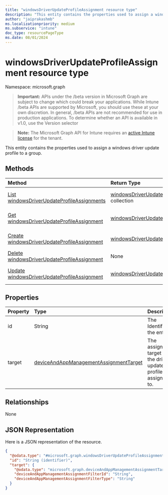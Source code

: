```yaml
---
title: "windowsDriverUpdateProfileAssignment resource type"
description: "This entity contains the properties used to assign a windows driver update profile to a group."
author: "jaiprakashmb"
ms.localizationpriority: medium
ms.subservice: "intune"
doc_type: resourcePageType
ms.date: 08/01/2024
---
```


# windowsDriverUpdateProfileAssignment resource type

Namespace: microsoft.graph

> **Important:** APIs under the /beta version in Microsoft Graph are subject to change which could break your applications. While Intune /beta APIs are supported by Microsoft, you should use these at your own discretion. In general, /beta APIs are not recommended for use in production applications. To determine whether an API is available in v1.0, use the Version selector

> **Note:** The Microsoft Graph API for Intune requires an [active Intune license](https://go.microsoft.com/fwlink/?linkid=839381) for the tenant.

This entity contains the properties used to assign a windows driver update profile to a group.

## Methods
|Method|Return Type|Description|
|:---|:---|:---|
|[List windowsDriverUpdateProfileAssignments](../api/intune-softwareupdate-windowsdriverupdateprofileassignment-list.md)|[windowsDriverUpdateProfileAssignment](../resources/intune-softwareupdate-windowsdriverupdateprofileassignment.md) collection|List properties and relationships of the [windowsDriverUpdateProfileAssignment](../resources/intune-softwareupdate-windowsdriverupdateprofileassignment.md) objects.|
|[Get windowsDriverUpdateProfileAssignment](../api/intune-softwareupdate-windowsdriverupdateprofileassignment-get.md)|[windowsDriverUpdateProfileAssignment](../resources/intune-softwareupdate-windowsdriverupdateprofileassignment.md)|Read properties and relationships of the [windowsDriverUpdateProfileAssignment](../resources/intune-softwareupdate-windowsdriverupdateprofileassignment.md) object.|
|[Create windowsDriverUpdateProfileAssignment](../api/intune-softwareupdate-windowsdriverupdateprofileassignment-create.md)|[windowsDriverUpdateProfileAssignment](../resources/intune-softwareupdate-windowsdriverupdateprofileassignment.md)|Create a new [windowsDriverUpdateProfileAssignment](../resources/intune-softwareupdate-windowsdriverupdateprofileassignment.md) object.|
|[Delete windowsDriverUpdateProfileAssignment](../api/intune-softwareupdate-windowsdriverupdateprofileassignment-delete.md)|None|Deletes a [windowsDriverUpdateProfileAssignment](../resources/intune-softwareupdate-windowsdriverupdateprofileassignment.md).|
|[Update windowsDriverUpdateProfileAssignment](../api/intune-softwareupdate-windowsdriverupdateprofileassignment-update.md)|[windowsDriverUpdateProfileAssignment](../resources/intune-softwareupdate-windowsdriverupdateprofileassignment.md)|Update the properties of a [windowsDriverUpdateProfileAssignment](../resources/intune-softwareupdate-windowsdriverupdateprofileassignment.md) object.|

## Properties
|Property|Type|Description|
|:---|:---|:---|
|id|String|The Identifier of the entity|
|target|[deviceAndAppManagementAssignmentTarget](../resources/intune-shared-deviceandappmanagementassignmenttarget.md)|The assignment target that the driver update profile is assigned to.|

## Relationships
None

## JSON Representation
Here is a JSON representation of the resource.
<!-- {
  "blockType": "resource",
  "keyProperty": "id",
  "@odata.type": "microsoft.graph.windowsDriverUpdateProfileAssignment"
}
-->
``` json
{
  "@odata.type": "#microsoft.graph.windowsDriverUpdateProfileAssignment",
  "id": "String (identifier)",
  "target": {
    "@odata.type": "microsoft.graph.deviceAndAppManagementAssignmentTarget",
    "deviceAndAppManagementAssignmentFilterId": "String",
    "deviceAndAppManagementAssignmentFilterType": "String"
  }
}
```